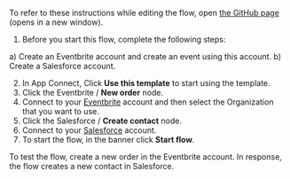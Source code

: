 To refer to these instructions while editing the flow, open [the GitHub page](https://github.com/ot4i/app-connect-templates/blob/main/resources/markdown/Create%20a%20new%20contact%20in%20Salesforce%20for%20a%20new%20Eventbrite%20order_instructions.md) (opens in a new window).

1. Before you start this flow, complete the following steps:

  a) Create an Eventbrite account and create an event using this account.
  b) Create a Salesforce account.

2. In App Connect, Click **Use this template** to start using the template.
3. Click the Eventbrite / **New order** node.
4. Connect to your [Eventbrite](https://ibm.biz/aaseventbrite) account and then select the Organization that you want to use.
5. Click the Salesforce / **Create contact** node.
6. Connect to your [Salesforce](http://ibm.biz/aassalesforce) account.
7. To start the flow, in the banner click **Start flow**.

To test the flow, create a new order in the Eventbrite account. In response, the flow creates a new contact in Salesforce.
